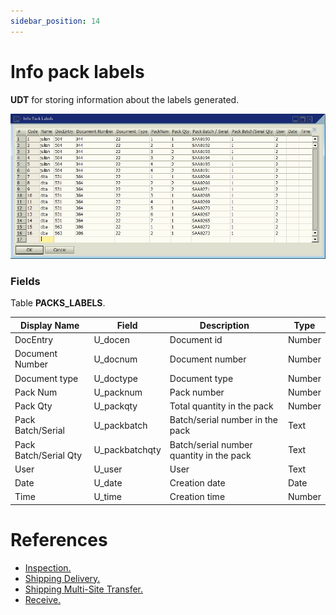 ```yaml
---
sidebar_position: 14
---
```


# Info pack labels

**UDT** for storing information about the labels generated.

![LWMS_BINLOCATION screen](./img-carrier/lwms_pack_labels_screen.png)

### Fields

Table **PACKS_LABELS**.

| Display Name | Field | Description | Type |
| --- | --- | --- | --- |
| DocEntry | U_docen | Document id | Number |
| Document Number | U_docnum | Document number | Number |
| Document type | U_doctype | Document type | Number |
| Pack Num | U_packnum | Pack number | Number |
| Pack Qty | U_packqty | Total quantity in the pack | Number |
| Pack Batch/Serial | U_packbatch | Batch/serial number in the pack | Text |
| Pack Batch/Serial Qty | U_packbatchqty | Batch/serial number quantity in the pack | Text |
| User | U_user | User | Text |
| Date | U_date | Creation date | Date |
| Time | U_time | Creation time | Number |

# References

- [Inspection.](/docs/core_functions/inspection)
- [Shipping Delivery.](/docs/core_functions/shipping_delivery)
- [Shipping Multi-Site Transfer.](/docs/core_functions/shipping_multi_site_transfer)
- [Receive.](/docs/core_functions/receive)
